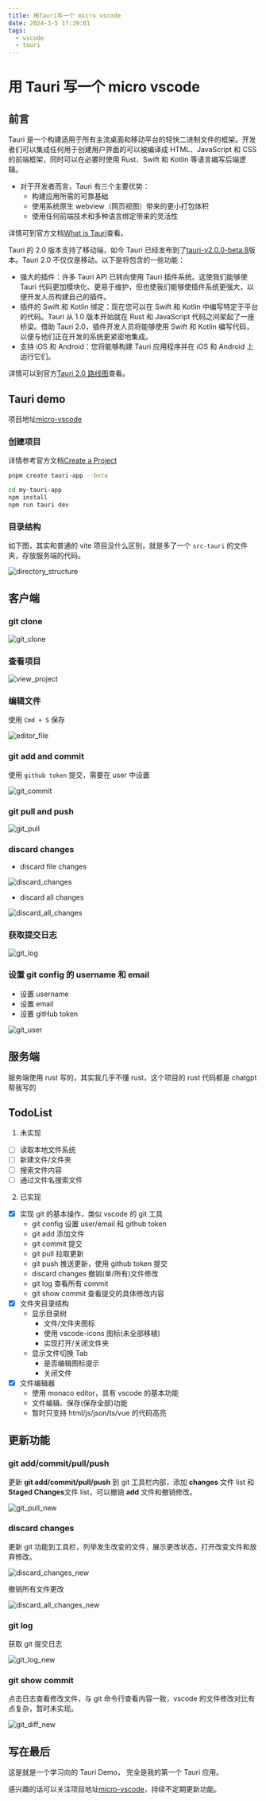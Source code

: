 ```yaml
---
title: 用Tauri写一个 micro vscode
date: 2024-3-5 17:39:01
tags:
  - vscode
  - tauri
---
```


# 用 Tauri 写一个 micro vscode

## 前言

Tauri 是一个构建适用于所有主流桌面和移动平台的轻快二进制文件的框架。开发者们可以集成任何用于创建用户界面的可以被编译成 HTML、JavaScript 和 CSS 的前端框架，同时可以在必要时使用 Rust、Swift 和 Kotlin 等语言编写后端逻辑。

- 对于开发者而言，Tauri 有三个主要优势：
  - 构建应用所需的可靠基础
  - 使用系统原生 webview（网页视图）带来的更小打包体积
  - 使用任何前端技术和多种语言绑定带来的灵活性

详情可到官方文档[What is Tauri](https://beta.tauri.app/guides/)查看。

Tauri 的 2.0 版本支持了移动端，如今 Tauri 已经发布到了[tauri-v2.0.0-beta.8](https://github.com/tauri-apps/tauri/tree/tauri-v2.0.0-beta.8)版本。Tauri 2.0 不仅仅是移动。以下是将包含的一些功能：

- 强大的插件：许多 Tauri API 已转向使用 Tauri 插件系统。这使我们能够使 Tauri 代码更加模块化、更易于维护，但也使我们能够使插件系统更强大，以便开发人员构建自己的插件。
- 插件的 Swift 和 Kotlin 绑定：现在您可以在 Swift 和 Kotlin 中编写特定于平台的代码。Tauri 从 1.0 版本开始就在 Rust 和 JavaScript 代码之间架起了一座桥梁。借助 Tauri 2.0，插件开发人员将能够使用 Swift 和 Kotlin 编写代码，以便与他们正在开发的系统更紧密地集成。
- 支持 iOS 和 Android：您将能够构建 Tauri 应用程序并在 iOS 和 Android 上运行它们。

详情可以到官方[Tauri 2.0 路线图](https://beta.tauri.app/blog/roadmap-to-tauri-2-0/)查看。

## Tauri demo

项目地址[micro-vscode](https://github.com/shellingfordly/micro-vscode)

### 创建项目

详情参考官方文档[Create a Project](https://beta.tauri.app/guides/create/)

```bash
pnpm create tauri-app --beta

cd my-tauri-app
npm install
npm run tauri dev
```

### 目录结构

如下图，其实和普通的 vite 项目没什么区别，就是多了一个 `src-tauri` 的文件夹，存放服务端的代码。

![directory_structure](./images/directory_structure.png)

## 客户端

### git clone

![git_clone](./images/git_clone.png)

### 查看项目

![view_project](./images/view_project.png)

### 编辑文件

使用 `Cmd + S` 保存

![editor_file](./images/editor_file.png)

### git add and commit

使用 `github token` 提交，需要在 user 中设置

![git_commit](./images/git_commit.png)

### git pull and push

![git_pull](./images/git_pull.png)

### discard changes

- discard file changes

![discard_changes](./images/discard_changes.png)

- discard all changes

![discard_all_changes](./images/discard_all_changes.png)

### 获取提交日志

![git_log](./images/git_log.png)

### 设置 git config 的 username 和 email

- 设置 username
- 设置 email
- 设置 gitHub token

![git_user](./images/git_user.png)

## 服务端

服务端使用 rust 写的，其实我几乎不懂 rust，这个项目的 rust 代码都是 chatgpt 帮我写的

## TodoList

1. 未实现

- [ ] 读取本地文件系统
- [ ] 新建文件/文件夹
- [ ] 搜索文件内容
- [ ] 通过文件名搜索文件

2. 已实现

- [x] 实现 git 的基本操作，类似 vscode 的 git 工具
  - git config 设置 user/email 和 github token
  - git add 添加文件
  - git commit 提交
  - git pull 拉取更新
  - git push 推送更新，使用 github token 提交
  - discard changes 撤销(单/所有)文件修改
  - git log 查看所有 commit
  - git show commit 查看提交的具体修改内容
- [x] 文件夹目录结构
  - 显示目录树
    - 文件/文件夹图标
    - 使用 vscode-icons 图标(未全部移植)
    - 实现打开/关闭文件夹
  - 显示文件切换 Tab
    - 是否编辑图标提示
    - 关闭文件
- [x] 文件编辑器
  - 使用 monaco editor，具有 vscode 的基本功能
  - 文件编辑、保存(保存全部)功能
  - 暂时只支持 html/js/json/ts/vue 的代码高亮

## 更新功能

### git add/commit/pull/push

更新 **git add/commit/pull/push** 到 git 工具栏内部，添加 **changes** 文件 list 和 **Staged Changes**文件 list，可以撤销 **add** 文件和撤销修改。

![git_pull_new](./images/git_pull_new.png)

### discard changes

更新 git 功能到工具栏，列举发生改变的文件，展示更改状态，打开改变文件和放弃修改。

![discard_changes_new](./images/discard_changes_new.png)

撤销所有文件更改

![discard_all_changes_new](./images/discard_all_changes_new.png)

### git log

获取 git 提交日志

![git_log_new](./images/git_log_new.png)

### git show commit

点击日志查看修改文件，与 git 命令行查看内容一致，vscode 的文件修改对比有点复杂，暂时未实现。

![git_diff_new](./images/git_diff_new.png)

## 写在最后

这是就是一个学习向的 Tauri Demo， 完全是我的第一个 Tauri 应用。

感兴趣的话可以关注项目地址[micro-vscode](https://github.com/shellingfordly/micro-vscode)，持续不定期更新功能。
